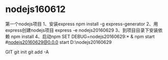 # nodejs160612
第一个nodejs项目
1、安装express
npm install -g express-generator
2、用express创建nodejs项目
express -e nodejs20160629
3、到项目目录下安装依赖
npm install
4、启动npm
SET DEBUG=nodejs20160629:* & npm start    #nodejs20160629@0.0.0 start D:\nodejs20160629

GIT
git init
git add -A
